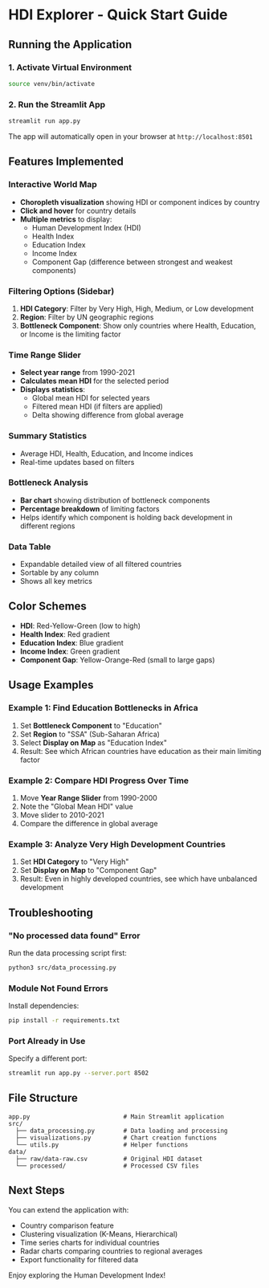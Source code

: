 # HDI Explorer - Quick Start Guide

## Running the Application

### 1. Activate Virtual Environment
```bash
source venv/bin/activate
```

### 2. Run the Streamlit App
```bash
streamlit run app.py
```

The app will automatically open in your browser at `http://localhost:8501`

## Features Implemented

### Interactive World Map
- **Choropleth visualization** showing HDI or component indices by country
- **Click and hover** for country details
- **Multiple metrics** to display:
  - Human Development Index (HDI)
  - Health Index
  - Education Index
  - Income Index
  - Component Gap (difference between strongest and weakest components)

### Filtering Options (Sidebar)
1. **HDI Category**: Filter by Very High, High, Medium, or Low development
2. **Region**: Filter by UN geographic regions
3. **Bottleneck Component**: Show only countries where Health, Education, or Income is the limiting factor

### Time Range Slider
- **Select year range** from 1990-2021
- **Calculates mean HDI** for the selected period
- **Displays statistics**:
  - Global mean HDI for selected years
  - Filtered mean HDI (if filters are applied)
  - Delta showing difference from global average

### Summary Statistics
- Average HDI, Health, Education, and Income indices
- Real-time updates based on filters

### Bottleneck Analysis
- **Bar chart** showing distribution of bottleneck components
- **Percentage breakdown** of limiting factors
- Helps identify which component is holding back development in different regions

### Data Table
- Expandable detailed view of all filtered countries
- Sortable by any column
- Shows all key metrics

## Color Schemes

- **HDI**: Red-Yellow-Green (low to high)
- **Health Index**: Red gradient
- **Education Index**: Blue gradient
- **Income Index**: Green gradient
- **Component Gap**: Yellow-Orange-Red (small to large gaps)

## Usage Examples

### Example 1: Find Education Bottlenecks in Africa
1. Set **Bottleneck Component** to "Education"
2. Set **Region** to "SSA" (Sub-Saharan Africa)
3. Select **Display on Map** as "Education Index"
4. Result: See which African countries have education as their main limiting factor

### Example 2: Compare HDI Progress Over Time
1. Move **Year Range Slider** from 1990-2000
2. Note the "Global Mean HDI" value
3. Move slider to 2010-2021
4. Compare the difference in global average

### Example 3: Analyze Very High Development Countries
1. Set **HDI Category** to "Very High"
2. Set **Display on Map** to "Component Gap"
3. Result: Even in highly developed countries, see which have unbalanced development

## Troubleshooting

### "No processed data found" Error
Run the data processing script first:
```bash
python3 src/data_processing.py
```

### Module Not Found Errors
Install dependencies:
```bash
pip install -r requirements.txt
```

### Port Already in Use
Specify a different port:
```bash
streamlit run app.py --server.port 8502
```

## File Structure

```
app.py                          # Main Streamlit application
src/
  ├── data_processing.py        # Data loading and processing
  ├── visualizations.py         # Chart creation functions
  └── utils.py                  # Helper functions
data/
  ├── raw/data-raw.csv          # Original HDI dataset
  └── processed/                # Processed CSV files
```

## Next Steps

You can extend the application with:
- Country comparison feature
- Clustering visualization (K-Means, Hierarchical)
- Time series charts for individual countries
- Radar charts comparing countries to regional averages
- Export functionality for filtered data

Enjoy exploring the Human Development Index!

